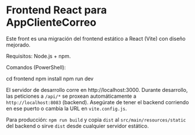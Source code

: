 # Frontend React para AppClienteCorreo

Este front es una migración del frontend estático a React (Vite) con diseño mejorado.

Requisitos: Node.js + npm.

Comandos (PowerShell):

cd frontend
npm install
npm run dev

El servidor de desarrollo corre en http://localhost:3000.
Durante desarrollo, las peticiones a `/api/*` se proxean automáticamente a `http://localhost:8083` (backend). Asegúrate de tener el backend corriendo en ese puerto o cambia la URL en `vite.config.js`.

Para producción: `npm run build` y copia `dist` al `src/main/resources/static` del backend o sirve `dist` desde cualquier servidor estático.
